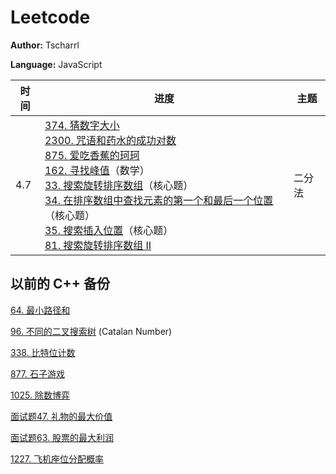 # Leetcode

**Author:** Tscharrl

**Language:** JavaScript

| 时间 | 进度                                                         | 主题   |
| ---- | ------------------------------------------------------------ | ------ |
| 4.7  | [374. 猜数字大小](https://leetcode.cn/problems/guess-number-higher-or-lower/)<br />[2300. 咒语和药水的成功对数](https://leetcode.cn/problems/successful-pairs-of-spells-and-potions/)<br />[875. 爱吃香蕉的珂珂](https://leetcode.cn/problems/koko-eating-bananas/)<br />[162. 寻找峰值](https://leetcode.cn/problems/find-peak-element/)（数学）<br />[33. 搜索旋转排序数组](https://leetcode.cn/problems/search-in-rotated-sorted-array/)（核心题）<br />[34. 在排序数组中查找元素的第一个和最后一个位置](https://leetcode.cn/problems/find-first-and-last-position-of-element-in-sorted-array/)（核心题）<br />[35. 搜索插入位置](https://leetcode.cn/problems/search-insert-position/)（核心题）<br />[81. 搜索旋转排序数组 II](https://leetcode.cn/problems/search-in-rotated-sorted-array-ii/) | 二分法 |



## 以前的 C++ 备份

[64. 最小路径和](https://github.com/Tscharrl/Leetcode/blob/master/64.%20%E6%9C%80%E5%B0%8F%E8%B7%AF%E5%BE%84%E5%92%8C.cpp)

[96. 不同的二叉搜索树](https://github.com/Tscharrl/Leetcode/blob/master/96.%20%E4%B8%8D%E5%90%8C%E7%9A%84%E4%BA%8C%E5%8F%89%E6%90%9C%E7%B4%A2%E6%A0%91.cpp) (Catalan Number)

[338. 比特位计数](https://github.com/Tscharrl/Leetcode/blob/master/338.%20%E6%AF%94%E7%89%B9%E4%BD%8D%E8%AE%A1%E6%95%B0.cpp)

[877. 石子游戏](https://github.com/Tscharrl/Leetcode/blob/master/877.%20%E7%9F%B3%E5%AD%90%E6%B8%B8%E6%88%8F.cpp)

[1025. 除数博弈](https://github.com/Tscharrl/Leetcode/blob/master/1025.%20%E9%99%A4%E6%95%B0%E5%8D%9A%E5%BC%88.cpp)

[面试题47. 礼物的最大价值](https://github.com/Tscharrl/Leetcode/blob/master/%E9%9D%A2%E8%AF%95%E9%A2%9847.%20%E7%A4%BC%E7%89%A9%E7%9A%84%E6%9C%80%E5%A4%A7%E4%BB%B7%E5%80%BC.cpp)

[面试题63. 股票的最大利润](https://github.com/Tscharrl/Leetcode/blob/master/%E9%9D%A2%E8%AF%95%E9%A2%9863.%20%E8%82%A1%E7%A5%A8%E7%9A%84%E6%9C%80%E5%A4%A7%E5%88%A9%E6%B6%A6.cpp)

[1227. 飞机座位分配概率](https://github.com/Tscharrl/Leetcode/blob/master/1227.%20%E9%A3%9E%E6%9C%BA%E5%BA%A7%E4%BD%8D%E5%88%86%E9%85%8D%E6%A6%82%E7%8E%87.cpp)


